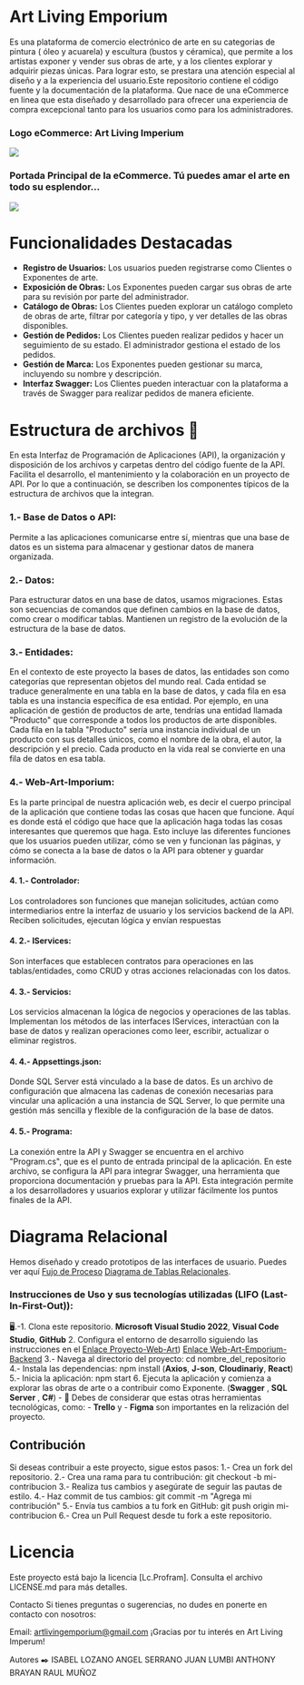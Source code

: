 # Art Living Emporium

Es una plataforma de comercio electrónico de arte en su categorias de pintura ( óleo y acuarela) y escultura (bustos y céramica),  que permite a los artistas exponer y vender sus obras de arte, y a los clientes explorar y adquirir piezas únicas. Para lograr esto, se prestara una atención especial al diseño y a la experiencia del usuario.Este repositorio contiene el código fuente y la documentación de la plataforma. Que nace de una  eCommerce en linea que esta diseñado y desarrollado para ofrecer una experiencia de compra excepcional tanto para los usuarios como para los administradores. 

### Logo eCommerce: Art Living Imperium

![](https://res.cloudinary.com/dhme3c8ll/image/upload/v1692950303/Logo-Arte_haqmng.png)

### Portada Principal de la eCommerce. Tú puedes amar el arte en todo su esplendor... 

![](https://res.cloudinary.com/dqc0wvttr/image/upload/v1693317518/Portada_f4hc6a.png)

# Funcionalidades Destacadas

- **Registro de Usuarios:** Los usuarios pueden registrarse como Clientes o Exponentes de arte.
- **Exposición de Obras:** Los Exponentes pueden cargar sus obras de arte para su revisión por parte del administrador.
- **Catálogo de Obras:** Los Clientes pueden explorar un catálogo completo de obras de arte, filtrar por categoría y tipo, y ver detalles de las obras disponibles.
- **Gestión de Pedidos:** Los Clientes pueden realizar pedidos y hacer un seguimiento de su estado. El administrador gestiona el estado de los pedidos.
- **Gestión de Marca:** Los Exponentes pueden gestionar su marca, incluyendo su nombre y descripción.
- **Interfaz Swagger:** Los Clientes pueden interactuar con la plataforma a través de Swagger para realizar pedidos de manera eficiente.

# Estructura de archivos 📁

En esta Interfaz de Programación de Aplicaciones (API), la organización y disposición de los archivos y carpetas dentro del código fuente de la API. Facilita el desarrollo, el mantenimiento y la colaboración en un proyecto de API. Por lo que a continuación, se describen los componentes típicos de la estructura de archivos que la integran.

### 1.- Base de Datos o API:
 Permite a las aplicaciones comunicarse entre sí, mientras que una base de datos es un sistema para almacenar y gestionar datos de manera organizada.
### 2.- Datos:
Para estructurar datos en una base de datos, usamos migraciones. Estas son secuencias de comandos que definen cambios en la base de datos, como crear o modificar tablas. Mantienen un registro de la evolución de la estructura de la base de datos.
### 3.- Entidades:
En el contexto de este proyecto la bases de datos, las entidades son como categorías que representan objetos del mundo real. Cada entidad se traduce generalmente en una tabla en la base de datos, y cada fila en esa tabla es una instancia específica de esa entidad. Por ejemplo, en una aplicación de gestión de productos de arte, tendrías una entidad llamada "Producto" que corresponde a todos los productos de arte disponibles. Cada fila en la tabla "Producto" sería una instancia individual de un producto con sus detalles únicos, como el nombre de la obra, el autor, la descripción y el precio. Cada producto en la vida real se convierte en una fila de datos en esa tabla.
### 4.- Web-Art-Imporium: 
Es la parte principal de nuestra aplicación web, es decir el cuerpo principal de la aplicación que contiene todas las cosas que hacen que funcione. Aquí es donde está el código que hace que la aplicación haga todas las cosas interesantes que queremos que haga. Esto incluye las diferentes funciones que los usuarios pueden utilizar, cómo se ven y funcionan las páginas, y cómo se conecta a la base de datos o la API para obtener y guardar información.
#### 4. 1.- Controlador:
Los controladores son funciones que manejan solicitudes, actúan como intermediarios entre la interfaz de usuario y los servicios backend de la API. Reciben solicitudes, ejecutan lógica y envían respuestas
#### 4. 2.- IServices: 
 Son interfaces que establecen contratos para operaciones en las tablas/entidades, como CRUD y otras acciones relacionadas con los datos.
#### 4. 3.- Servicios:
Los servicios almacenan la lógica de negocios y operaciones de las tablas. Implementan los métodos de las interfaces IServices, interactúan con la base de datos y realizan operaciones como leer, escribir, actualizar o eliminar registros.
#### 4. 4.- Appsettings.json: 
Donde SQL Server está vinculado a la base de datos. Es un archivo de configuración que almacena las cadenas de conexión necesarias para vincular una aplicación a una instancia de SQL Server, lo que permite una gestión más sencilla y flexible de la configuración de la base de datos.
#### 4. 5.-  Programa: 
La conexión entre la API y Swagger se encuentra en el archivo "Program.cs", que es el punto de entrada principal de la aplicación. En este archivo, se configura la API para integrar Swagger, una herramienta que proporciona documentación y pruebas para la API. Esta integración permite a los desarrolladores y usuarios explorar y utilizar fácilmente los puntos finales de la API.

# Diagrama Relacional
Hemos diseñado y creado prototipos de las interfaces de usuario. Puedes ver aquí 
[Fujo de Proceso](https://www.canva.com/design/DAFruNyV4gw/3B49UM-5Vwu7m0daW0r6Dg/edit?utm_content=DAFruNyV4gw&utm_campaign=designshare&utm_medium=link2&utm_source=sharebutton)
[Diagrama de Tablas Relacionales](https://drive.google.com/file/d/1EiF45_dEufJYUXIiz4VYLHzcudxYibnZ/view?usp=sharing).

### Instrucciones de Uso y sus tecnologías utilizadas (LIFO (Last-In-First-Out)):
🖥️.-1. Clona este repositorio. **Microsoft Visual Studio 2022**, **Visual Code Studio**, **GitHub**
2. Configura el entorno de desarrollo siguiendo las instrucciones en el
   [Enlace Proyecto-Web-Art](https://github.com/isabellozano37/Proyecto-Web-Art.git))
   [Enlace Web-Art-Emporium-Backend](https://github.com/isabellozano37/Web-Art-Emporium-Backend.git.)
3.- Navega al directorio del proyecto: cd nombre_del_repositorio
4.- Instala las dependencias: npm install (**Axios**,  **J-son**,  **Cloudinariy**, **React**) 
5.- Inicia la aplicación: npm start
6. Ejecuta la aplicación y comienza a explorar las obras de arte o a contribuir como Exponente. (**Swagger** , **SQL Server** , **C#**) - 🔨
Debes de considerar que estas otras herramientas tecnológicas, como: - **Trello** y - **Figma** son importantes en la relización del proyecto. 

## Contribución
Si deseas contribuir a este proyecto, sigue estos pasos:
1.- Crea un fork del repositorio.
2.- Crea una rama para tu contribución: git checkout -b mi-contribucion
3.- Realiza tus cambios y asegúrate de seguir las pautas de estilo.
4.- Haz commit de tus cambios: git commit -m "Agrega mi contribución"
5.- Envía tus cambios a tu fork en GitHub: git push origin mi-contribucion
6.- Crea un Pull Request desde tu fork a este repositorio.


# Licencia
Este proyecto está bajo la licencia [Lc.Profram]. Consulta el archivo LICENSE.md para más detalles.

Contacto
Si tienes preguntas o sugerencias, no dudes en ponerte en contacto con nosotros:

Email: artlivingemporium@gmail.com
¡Gracias por tu interés en Art Living Imperum!

Autores ✒️
ISABEL LOZANO
ANGEL SERRANO
JUAN LUMBI
ANTHONY BRAYAN
RAUL MUÑOZ
